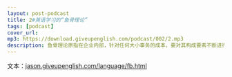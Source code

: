 ```yaml
---
layout: post-podcast
title: 2#英语学习的“鱼骨理论”
tags: [podcast]
cover_url: 
mp3: https://download.giveupenglish.com/podcast/002/2.mp3
description: 鱼骨理论原指在企业内部，针对任何大小事务的成本，要对其构成要素不断进行分解，把所有影响成本的因素全找出来，达到像鱼骨骼那样具体、分明、详细。然后，对每根鱼刺进行“瘦身“，力求做到最简。
---
```


文本：[jason.giveupenglish.com/language/fb.html](https://jason.giveupenglish.com/language/fb.html)
